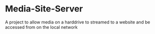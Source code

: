 # Media-Site-Server
A project to allow media on a harddrive to streamed to a website and be accessed from on the local network
